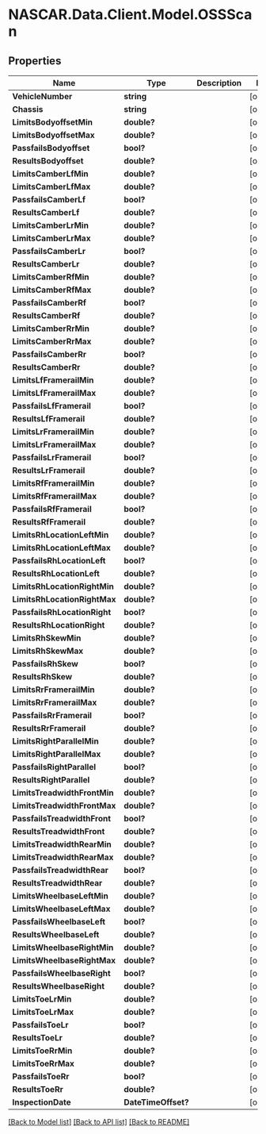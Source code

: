 # NASCAR.Data.Client.Model.OSSScan
## Properties

Name | Type | Description | Notes
------------ | ------------- | ------------- | -------------
**VehicleNumber** | **string** |  | [optional] 
**Chassis** | **string** |  | [optional] 
**LimitsBodyoffsetMin** | **double?** |  | [optional] 
**LimitsBodyoffsetMax** | **double?** |  | [optional] 
**PassfailsBodyoffset** | **bool?** |  | [optional] 
**ResultsBodyoffset** | **double?** |  | [optional] 
**LimitsCamberLfMin** | **double?** |  | [optional] 
**LimitsCamberLfMax** | **double?** |  | [optional] 
**PassfailsCamberLf** | **bool?** |  | [optional] 
**ResultsCamberLf** | **double?** |  | [optional] 
**LimitsCamberLrMin** | **double?** |  | [optional] 
**LimitsCamberLrMax** | **double?** |  | [optional] 
**PassfailsCamberLr** | **bool?** |  | [optional] 
**ResultsCamberLr** | **double?** |  | [optional] 
**LimitsCamberRfMin** | **double?** |  | [optional] 
**LimitsCamberRfMax** | **double?** |  | [optional] 
**PassfailsCamberRf** | **bool?** |  | [optional] 
**ResultsCamberRf** | **double?** |  | [optional] 
**LimitsCamberRrMin** | **double?** |  | [optional] 
**LimitsCamberRrMax** | **double?** |  | [optional] 
**PassfailsCamberRr** | **bool?** |  | [optional] 
**ResultsCamberRr** | **double?** |  | [optional] 
**LimitsLfFramerailMin** | **double?** |  | [optional] 
**LimitsLfFramerailMax** | **double?** |  | [optional] 
**PassfailsLfFramerail** | **bool?** |  | [optional] 
**ResultsLfFramerail** | **double?** |  | [optional] 
**LimitsLrFramerailMin** | **double?** |  | [optional] 
**LimitsLrFramerailMax** | **double?** |  | [optional] 
**PassfailsLrFramerail** | **bool?** |  | [optional] 
**ResultsLrFramerail** | **double?** |  | [optional] 
**LimitsRfFramerailMin** | **double?** |  | [optional] 
**LimitsRfFramerailMax** | **double?** |  | [optional] 
**PassfailsRfFramerail** | **bool?** |  | [optional] 
**ResultsRfFramerail** | **double?** |  | [optional] 
**LimitsRhLocationLeftMin** | **double?** |  | [optional] 
**LimitsRhLocationLeftMax** | **double?** |  | [optional] 
**PassfailsRhLocationLeft** | **bool?** |  | [optional] 
**ResultsRhLocationLeft** | **double?** |  | [optional] 
**LimitsRhLocationRightMin** | **double?** |  | [optional] 
**LimitsRhLocationRightMax** | **double?** |  | [optional] 
**PassfailsRhLocationRight** | **bool?** |  | [optional] 
**ResultsRhLocationRight** | **double?** |  | [optional] 
**LimitsRhSkewMin** | **double?** |  | [optional] 
**LimitsRhSkewMax** | **double?** |  | [optional] 
**PassfailsRhSkew** | **bool?** |  | [optional] 
**ResultsRhSkew** | **double?** |  | [optional] 
**LimitsRrFramerailMin** | **double?** |  | [optional] 
**LimitsRrFramerailMax** | **double?** |  | [optional] 
**PassfailsRrFramerail** | **bool?** |  | [optional] 
**ResultsRrFramerail** | **double?** |  | [optional] 
**LimitsRightParallelMin** | **double?** |  | [optional] 
**LimitsRightParallelMax** | **double?** |  | [optional] 
**PassfailsRightParallel** | **bool?** |  | [optional] 
**ResultsRightParallel** | **double?** |  | [optional] 
**LimitsTreadwidthFrontMin** | **double?** |  | [optional] 
**LimitsTreadwidthFrontMax** | **double?** |  | [optional] 
**PassfailsTreadwidthFront** | **bool?** |  | [optional] 
**ResultsTreadwidthFront** | **double?** |  | [optional] 
**LimitsTreadwidthRearMin** | **double?** |  | [optional] 
**LimitsTreadwidthRearMax** | **double?** |  | [optional] 
**PassfailsTreadwidthRear** | **bool?** |  | [optional] 
**ResultsTreadwidthRear** | **double?** |  | [optional] 
**LimitsWheelbaseLeftMin** | **double?** |  | [optional] 
**LimitsWheelbaseLeftMax** | **double?** |  | [optional] 
**PassfailsWheelbaseLeft** | **bool?** |  | [optional] 
**ResultsWheelbaseLeft** | **double?** |  | [optional] 
**LimitsWheelbaseRightMin** | **double?** |  | [optional] 
**LimitsWheelbaseRightMax** | **double?** |  | [optional] 
**PassfailsWheelbaseRight** | **bool?** |  | [optional] 
**ResultsWheelbaseRight** | **double?** |  | [optional] 
**LimitsToeLrMin** | **double?** |  | [optional] 
**LimitsToeLrMax** | **double?** |  | [optional] 
**PassfailsToeLr** | **bool?** |  | [optional] 
**ResultsToeLr** | **double?** |  | [optional] 
**LimitsToeRrMin** | **double?** |  | [optional] 
**LimitsToeRrMax** | **double?** |  | [optional] 
**PassfailsToeRr** | **bool?** |  | [optional] 
**ResultsToeRr** | **double?** |  | [optional] 
**InspectionDate** | **DateTimeOffset?** |  | [optional] 

[[Back to Model list]](../README.md#documentation-for-models) [[Back to API list]](../README.md#documentation-for-api-endpoints) [[Back to README]](../README.md)

